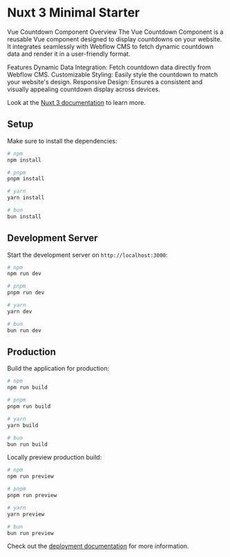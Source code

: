 # Nuxt 3 Minimal Starter
Vue Countdown Component
Overview
The Vue Countdown Component is a reusable Vue component designed to display countdowns on your website. It integrates seamlessly with Webflow CMS to fetch dynamic countdown data and render it in a user-friendly format.

Features
Dynamic Data Integration: Fetch countdown data directly from Webflow CMS.
Customizable Styling: Easily style the countdown to match your website's design.
Responsive Design: Ensures a consistent and visually appealing countdown display across devices.

Look at the [Nuxt 3 documentation](https://nuxt.com/docs/getting-started/introduction) to learn more.

## Setup

Make sure to install the dependencies:

```bash
# npm
npm install

# pnpm
pnpm install

# yarn
yarn install

# bun
bun install
```

## Development Server

Start the development server on `http://localhost:3000`:

```bash
# npm
npm run dev

# pnpm
pnpm run dev

# yarn
yarn dev

# bun
bun run dev
```

## Production

Build the application for production:

```bash
# npm
npm run build

# pnpm
pnpm run build

# yarn
yarn build

# bun
bun run build
```

Locally preview production build:

```bash
# npm
npm run preview

# pnpm
pnpm run preview

# yarn
yarn preview

# bun
bun run preview
```

Check out the [deployment documentation](https://nuxt.com/docs/getting-started/deployment) for more information.
